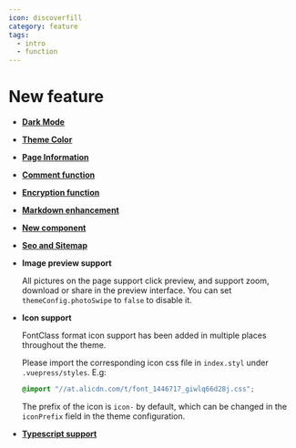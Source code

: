```yaml
---
icon: discoverfill
category: feature
tags:
  - intro
  - function
---
```


# New feature

- [**Dark Mode**](theme.md#dark-mode)

- [**Theme Color**](theme.md#theme-color)

- [**Page Information**](page-info.md)

- [**Comment function**](comment.md)

- [**Encryption function**](encrypt.md)

- [**Markdown enhancement**](markdown/readme.md)

- [**New component**](component.md)

- [**Seo and Sitemap**](seoAndSitemap.md)

- **Image preview support**

  All pictures on the page support click preview, and support zoom, download or share in the preview interface. You can set `themeConfig.photoSwipe` to `false` to disable it.

- **Icon support**

  FontClass format icon support has been added in multiple places throughout the theme.

  Please import the corresponding icon css file in `index.styl` under `.vuepress/styles`. E.g:

  ```css
  @import "//at.alicdn.com/t/font_1446717_giwlq66d28j.css";
  ```

  The prefix of the icon is `icon-` by default, which can be changed in the `iconPrefix` field in the theme configuration.

- [**Typescript support**](typescript.md)
